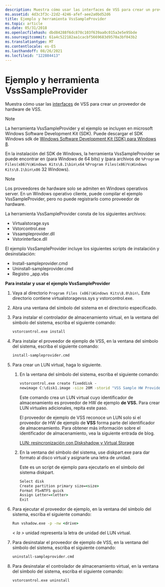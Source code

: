 ```yaml
---
description: Muestra cómo usar las interfaces de VSS para crear un proveedor de hardware de VSS.
ms.assetid: 4d3c3f3c-22d2-4246-afef-aee2a0bd52d6
title: Ejemplo y herramienta VssSampleProvider
ms.topic: article
ms.date: 05/31/2018
ms.openlocfilehash: dbd84288f6dc878c103f639aa0c015a3e5e95bde
ms.sourcegitcommit: 61a4c522182aa1cacbf5669683d9570a3bf043b2
ms.translationtype: MT
ms.contentlocale: es-ES
ms.lasthandoff: 08/26/2021
ms.locfileid: "122884413"
---
```

# <a name="vsssampleprovider-tool-and-sample"></a>Ejemplo y herramienta VssSampleProvider

Muestra cómo usar las [interfaces](volume-shadow-copy-api-interfaces.md) de VSS para crear un proveedor de hardware de VSS.

> [!Note]  
> La herramienta VssSampleProvider y el ejemplo se incluyen en microsoft Windows Software Development Kit (SDK). Puede descargar el SDK Windows sdk de [Windows Software Development Kit (SDK) para Windows 8](https://developer.microsoft.com/windows/downloads/windows-8-sdk).

 

En la instalación del SDK de Windows, la herramienta VssSampleProvider se puede encontrar en (para Windows de 64 bits) y (para archivos de `%Program Files(x86)%\Windows Kits\8.1\bin\x64` `%Program Files(x86)%\Windows Kits\8.1\bin\x86` 32 Windows).

> [!Note]  
> Los proveedores de hardware solo se admiten en Windows operativos server. En un Windows operativo cliente, puede compilar el ejemplo VssSampleProvider, pero no puede registrarlo como proveedor de hardware.

 

La herramienta VssSampleProvider consta de los siguientes archivos:

-   Virtualstorage.sys
-   Vstorcontrol.exe
-   Vssampleprovider.dll
-   Vstorinterface.dll

El ejemplo VssSampleProvider incluye los siguientes scripts de instalación y desinstalación:

-   Install-sampleprovider.cmd
-   Uninstall-sampleprovider.cmd
-   Registro \_app.vbs

**Para instalar y usar el ejemplo VssSampleProvider**

1.  Vaya al directorio `Program Files (x86)\Windows Kits\8.0\bin\`. Este directorio contiene virtualstoragevss.sys y vstorcontrol.exe.
2.  Abra una ventana del símbolo del sistema en el directorio especificado.
3.  Para instalar el controlador de almacenamiento virtual, en la ventana del símbolo del sistema, escriba el siguiente comando:

    ```cmd
    vstorcontrol.exe install
    ```

    

4.  Para instalar el proveedor de ejemplo de VSS, en la ventana del símbolo del sistema, escriba el siguiente comando:

    ```cmd
    install-sampleprovider.cmd
    ```

    

5.  Para crear un LUN virtual, haga lo siguiente.

    1.  En la ventana del símbolo del sistema, escriba el siguiente comando:

        ```cmd
        vstorcontrol.exe create fixeddisk -
        newimage C:\disk1.image -size 20M -storid "VSS Sample HW Provider"
        ```

        

        Este comando crea un LUN virtual cuyo identificador de almacenamiento es proveedor de HW de ejemplo **de VSS.** Para crear LUN virtuales adicionales, repita este paso.

        El proveedor de ejemplo de VSS reconoce un LUN solo si el proveedor de HW de ejemplo de **VSS** forma parte del identificador de almacenamiento. Para obtener más información sobre el identificador de almacenamiento, vea la siguiente entrada de blog.

        [LUN: resincronización con Diskshadow y Virtual Storage](https://blogs.msdn.microsoft.com/b/himanshu_kale/archive/2009/06/02/lun-resync-with-diskshadow-virtual-storage.aspx)

    2.  En la ventana del símbolo del sistema, use diskpart.exe para dar formato al disco virtual y asignarle una letra de unidad.

        Este es un script de ejemplo para ejecutarlo en el símbolo del sistema diskpart.

        ```cmd
        Select disk 
        Create partition primary size=<size>
        Format FS=NTFS quick
        Assign Letter=<letter>
        Exit
        ```

        

6.  Para ejecutar el proveedor de ejemplo, en la ventana del símbolo del sistema, escriba el siguiente comando:

    ```cmd
    Run vshadow.exe -p -nw <drive>
    ```

    

    *&lt; la &gt;* unidad representa la letra de unidad del LUN virtual.

7.  Para desinstalar el proveedor de ejemplo de VSS, en la ventana del símbolo del sistema, escriba el siguiente comando:

    ```cmd
    uninstall-sampleprovider.cmd
    ```

    

8.  Para desinstalar el controlador de almacenamiento virtual, en la ventana del símbolo del sistema, escriba el siguiente comando:

    ```cmd
    vstorcontrol.exe uninstall
    ```

    

 

 



